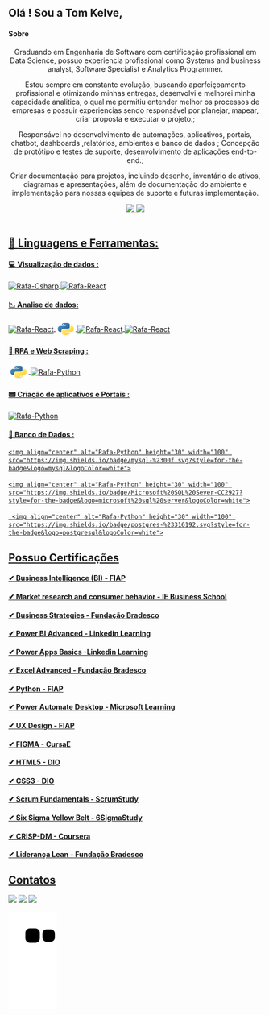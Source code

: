 ## Olá ! Sou a Tom Kelve, 
#### Sobre
<p align="center">Graduando em Engenharia de Software com certificação profissional em Data Science, possuo experiencia profissional como Systems and business analyst, Software Specialist e Analytics Programmer.</p>

<p align="center"> Estou sempre em constante evolução, buscando aperfeiçoamento profissional e otimizando minhas entregas, desenvolvi e melhorei minha capacidade analitica, o qual me permitiu entender melhor os processos de empresas e possuir experiencias sendo responsável por planejar, mapear, criar proposta e executar o projeto.; 
<p align="center">Responsável no desenvolvimento de automações, aplicativos, portais, chatbot, dashboards ,relatórios, ambientes e banco de dados ; Concepção de protótipo e testes de suporte, desenvolvimento de aplicações end-to-end.; </p>
<p align="center">Criar documentação para projetos, incluindo desenho, inventário de ativos, diagramas e apresentações, além de documentação do ambiente e implementação para nossas equipes de suporte e futuras implementação. </p>



<div align="center">
  <a href="https://github.com/TmKelve">
  <img height="180em" src="https://github-readme-stats.vercel.app/api?username=TomKelve&show_icons=true&theme=dark&include_all_commits=true&count_private=true"/>
  <img height="180em" src="https://github-readme-stats.vercel.app/api/top-langs/?username=TomKelve&layout=compact&langs_count=7&theme=dark"/>
</div>
<div style="display: inline_block"><br>

## 🚀 **Linguagens e Ferramentas:**
####  💻 Visualização de dados :
  <div <img align="center" alt="Rafa-React" height="30" width="50" src="https://raw.githubusercontent.com/devicons/devicon/master/icons/react/react-original.svg"> </div>
 
  <img align="center" alt="Rafa-Csharp" height="30" width="100" src="https://img.shields.io/badge/PowerBI-F2C811?style=for-the-badge&logo=Power%20BI&logoColor=white">
  <img align="center" alt="Rafa-React" height="30" width="100" src="https://img.shields.io/badge/Tableau-E97627?style=for-the-badge&logo=Tableau&logoColor=white"> 

####  📉 Analise de dados:
   <img align="center" alt="Rafa-React" height="30" width="50" src="https://img.shields.io/badge/R-276DC3?style=for-the-badge&logo=r&logoColor=white"> 
   <img align="center" alt="Rafa-Python" height="30" width="40" src="https://raw.githubusercontent.com/devicons/devicon/master/icons/python/python-original.svg">
   <img align="center" alt="Rafa-React" height="30" width="100" src="https://img.shields.io/badge/Pandas-2C2D72?style=for-the-badge&logo=pandas&logoColor=white">
   <img align="center" alt="Rafa-React" height="30" width="100" src="https://img.shields.io/badge/Numpy-777BB4?style=for-the-badge&logo=numpy&logoColor=white">

####  🤖 RPA e Web Scraping :
   <img align="center" alt="Rafa-Python" height="30" width="40" src="https://raw.githubusercontent.com/devicons/devicon/master/icons/python/python-original.svg">
   <img align="center" alt="Rafa-Python" height="30" width="30" src="https://img.icons8.com/officexs/452/microsoft-power-automate-2020.png">

####  📟 Criação de aplicativos e Portais : 
   <img align="center" alt="Rafa-Python" height="30" width="30" src="https://img.icons8.com/office/344/microsoft-power-apps.png">
 
####  🎲 Banco de Dados : 
    <img align="center" alt="Rafa-Python" height="30" width="100" src="https://img.shields.io/badge/mysql-%2300f.svg?style=for-the-badge&logo=mysql&logoColor=white">
    
    <img align="center" alt="Rafa-Python" height="30" width="100" src="https://img.shields.io/badge/Microsoft%20SQL%20Sever-CC2927?style=for-the-badge&logo=microsoft%20sql%20server&logoColor=white">
   
     <img align="center" alt="Rafa-Python" height="30" width="100" src="https://img.shields.io/badge/postgres-%23316192.svg?style=for-the-badge&logo=postgresql&logoColor=white">

## Possuo Certificações
#### ✔ Business Intelligence (BI) - FIAP
#### ✔ Market research and consumer behavior - IE Business School
#### ✔ Business Strategies - Fundação Bradesco
#### ✔ Power BI Advanced - Linkedin Learning
#### ✔ Power Apps Basics -Linkedin Learning
#### ✔ Excel Advanced - Fundação Bradesco
#### ✔ Python - FIAP
#### ✔ Power Automate Desktop - Microsoft Learning
#### ✔ UX Design - FIAP 
#### ✔ FIGMA - CursaE
#### ✔ HTML5 - DIO
#### ✔ CSS3 - DIO
#### ✔ Scrum Fundamentals - ScrumStudy
#### ✔ Six Sigma Yellow Belt - 6SigmaStudy
#### ✔ CRISP-DM - Coursera
#### ✔ Liderança Lean - Fundação Bradesco

</div>

<div> 

 ## Contatos
 
 <a href="https://discord.gg/wagxzStdcR" target="_blank"><img src="https://img.shields.io/badge/Discord-7289DA?style=for-the-badge&logo=discord&logoColor=white" target="_blank"></a> 
  <a href = "mailto:tomkelve2019@gmail.com"><img src="https://img.shields.io/badge/-Gmail-%23333?style=for-the-badge&logo=gmail&logoColor=white" target="_blank"></a>
  <a href="https://www.linkedin.com/in/tom-kelve/" target="_blank"><img src="https://img.shields.io/badge/-LinkedIn-%230077B5?style=for-the-badge&logo=linkedin&logoColor=white" target="_blank"></a> 
 
  ![Snake animation](https://github.com/rafaballerini/rafaballerini/blob/output/github-contribution-grid-snake.svg)
 
</div>
